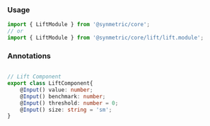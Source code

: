 ### Usage
```typescript
import { LiftModule } from '@synmetric/core';
// or
import { LiftModule } from '@synmetric/core/lift/lift.module';

```
### Annotations
```typescript

// Lift Component
export class LiftComponent{
    @Input() value: number;
    @Input() benchmark: number;
    @Input() threshold: number = 0;
    @Input() size: string = 'sm';
}
```
